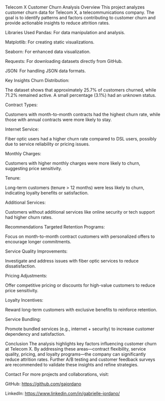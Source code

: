 Telecom X Customer Churn Analysis
Overview
This project analyzes customer churn data for Telecom X, a telecommunications company. The goal is to identify patterns and factors contributing to customer churn and provide actionable insights to reduce attrition rates.

Libraries Used
Pandas: For data manipulation and analysis.

Matplotlib: For creating static visualizations.

Seaborn: For enhanced data visualization.

Requests: For downloading datasets directly from GitHub.

JSON: For handling JSON data formats.

Key Insights
Churn Distribution:

The dataset shows that approximately 25.7% of customers churned, while 71.2% remained active. A small percentage (3.1%) had an unknown status.

Contract Types:

Customers with month-to-month contracts had the highest churn rate, while those with annual contracts were more likely to stay.

Internet Service:

Fiber optic users had a higher churn rate compared to DSL users, possibly due to service reliability or pricing issues.

Monthly Charges:

Customers with higher monthly charges were more likely to churn, suggesting price sensitivity.

Tenure:

Long-term customers (tenure > 12 months) were less likely to churn, indicating loyalty benefits or satisfaction.

Additional Services:

Customers without additional services like online security or tech support had higher churn rates.

Recommendations
Targeted Retention Programs:

Focus on month-to-month contract customers with personalized offers to encourage longer commitments.

Service Quality Improvements:

Investigate and address issues with fiber optic services to reduce dissatisfaction.

Pricing Adjustments:

Offer competitive pricing or discounts for high-value customers to reduce price sensitivity.

Loyalty Incentives:

Reward long-term customers with exclusive benefits to reinforce retention.

Service Bundling:

Promote bundled services (e.g., internet + security) to increase customer dependency and satisfaction.

Conclusion
The analysis highlights key factors influencing customer churn at Telecom X. By addressing these areas—contract flexibility, service quality, pricing, and loyalty programs—the company can significantly reduce attrition rates. Further A/B testing and customer feedback surveys are recommended to validate these insights and refine strategies.

Contact
For more projects and collaborations, visit:

GitHub:  https://github.com/gajordano

LinkedIn:  https://www.linkedin.com/in/gabrielle-jordano/
